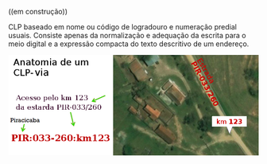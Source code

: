 ((em construção))

CLP baseado em nome ou código de logradouro e numeração predial usuais. Consiste apenas da normalização e adequação da escrita para o meio digital e a expressão compacta do texto descritivo de um endereço.

<!-- ![](assets/CLP-resumo3-vias.png) -->


![](assets/CLP-anatomia-via2.png)

